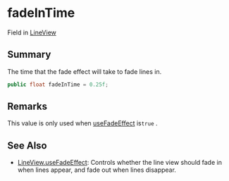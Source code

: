 # fadeInTime

Field in [LineView](yarn.unity.legacy.lineview.md)

## Summary

The time that the fade effect will take to fade lines in.

```csharp
public float fadeInTime = 0.25f;
```

## Remarks

This value is only used when [useFadeEffect](yarn.unity.legacy.lineview.usefadeeffect.md) is`true` .

## See Also

* [LineView.useFadeEffect](yarn.unity.legacy.lineview.usefadeeffect.md): Controls whether the line view should fade in when lines appear, and fade out when lines disappear.
